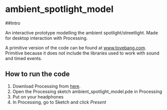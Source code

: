 # ambient_spotlight_model

##Intro

An interactive prototype modelling the ambient spotlight/streetlight. Made for desktop interaction with Processing.

A primitive version of the code can be found at www.tovebang.com. Primitive because it does not include the libraries used to work with sound and timed events.

## How to run the code

1. Download Processing from [here](https://processing.org/download/).
2. Open the Processing sketch ambient_spotlight_model.pde in Processing
3. Put on your headphones
4. In Processing, go to Sketch and click *Present*
